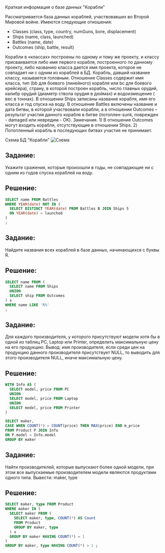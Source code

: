 Краткая информация о базе данных "Корабли"

Рассматривается база данных кораблей, участвовавших во Второй Мировой войне. Имеются следующие отношения:

+ Classes (class, type, country, numGuns, bore, displacement) 
+ Ships (name, class, launched)
+ Battles (name, date)
+ Outcomes (ship, battle, result) 
  
Корабли в «классах» построены по одному и тому же проекту, и классу присваивается либо имя первого корабля, построенного по данному проекту, либо названию класса дается имя проекта, которое не совпадает ни с одним из кораблей в БД. Корабль, давший название классу, называется головным.  Отношение Classes содержит имя класса, тип (bb для боевого (линейного) корабля или bc для боевого крейсера), страну, в которой построен корабль, число главных орудий, калибр орудий (диаметр ствола орудия в дюймах) и водоизмещение ( вес в тоннах). В отношении Ships записаны название корабля, имя его класса и год спуска на воду. В отношение Battles включены название и дата битвы, в которой участвовали корабли, а в отношении Outcomes – результат участия данного корабля в битве (потоплен-sunk, поврежден - damaged или невредим - OK). 
Замечания. 1) В отношение Outcomes могут входить корабли, отсутствующие в отношении Ships. 2) Потопленный корабль в последующих битвах участия не принимает. 

Схема БД "Корабли"
![Схема](https://www.sql-ex.ru/images/ships.gif)

##  Задание:
Укажите сражения, которые произошли в годы, не совпадающие ни с одним из годов спуска кораблей на воду.

##  Решение:
``` SQL
SELECT name FROM Battles
WHERE YEAR(date) NOT IN (
  SELECT DISTINCT YEAR(date) FROM Battles B JOIN Ships S
  ON YEAR(date) = launched
)
;
```

## Задание:
Найдите названия всех кораблей в базе данных, начинающихся с буквы R.

## Решение:
``` SQL
SELECT name FROM (
  SELECT name FROM Ships
  UNION
  SELECT ship FROM Outcomes
) x
WHERE name LIKE 'R%'
;
```

##  Задание:
Для каждого производителя, у которого присутствуют модели хотя бы в одной из таблиц PC, Laptop или Printer,
определить максимальную цену на его продукцию. 
Вывод: имя производителя, если среди цен на продукцию данного производителя присутствует NULL, то выводить для этого производителя NULL, 
иначе максимальную цену.

## Решение:
``` SQL
WITH Info AS (
  SELECT model, price FROM PC
  UNION 
  SELECT model, price FROM Laptop
  UNION 
  SELECT model, price FROM Printer
)

SELECT maker,
CASE WHEN COUNT(*) = COUNT(price) THEN MAX(price) END m_price
FROM Product P JOIN Info
ON P.model = Info.model
GROUP BY maker
```

## Задание:
Найти производителей, которые выпускают более одной модели, при этом все выпускаемые производителем модели являются продуктами одного типа.
Вывести: maker, type

## Решение:
``` SQL
SELECT maker, type FROM Product
WHERE maker IN (
  SELECT maker FROM (
    SELECT maker, type, COUNT(*) AS Count
    FROM Product
    GROUP BY maker, type
  ) x
  GROUP BY maker HAVING COUNT(*) = 1
) 
GROUP BY maker, type HAVING COUNT(*) > 1 ;
```
